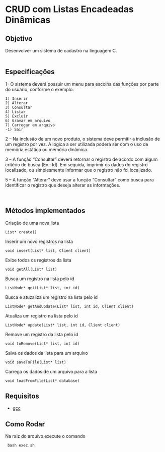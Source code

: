 # CRUD com Listas Encadeadas Dinâmicas
## Objetivo

Desenvolver um sistema de cadastro na linguagem C.
<br>
<br>

## Especificações

1- O sistema deverá possuir um menu para escolha das funções por parte do usuário, conforme o exemplo:

    1) Inserir
    2) Alterar
    3) Consultar
    4) Listar
    5) Excluir
    6) Gravar em arquivo
    7) Carregar em arquivo
    -1) Sair

2 – Na inclusão de um novo produto, o sistema deve permitir a inclusão de um registro por vez.
    A lógica a ser utilizada poderá ser com o uso de memória estática ou memória dinâmica.

3 – A função “Consultar” deverá retornar o registro de acordo com algum critério de busca (Ex.: Id). Em seguida, imprimir os dados do registro localizado, ou simplesmente informar que o registro não foi localizado.

5 – A função “Alterar” deve usar a função “Consultar” como busca para identificar o registro que deseja alterar as informações.

<br>

## Métodos implementados

Criação de uma nova lista 
```
List* create()
```

Inserir um novo registros na lista
```
void insert(List* list, Client client) 
```

Exibe todos os registros da lista
```
void getAll(List* list) 
```

Busca um registro na lista pelo id
```
ListNode* get(List* list, int id)

```

Busca e atuzaliza um registro na lista pelo id
```
ListNode* getAndUpdate(List* list, int id, Client client)
```

Atualiza um registro na lista pelo id
```
ListNode* update(List* list, int id, Client client)
```

Remove um registro da lista pelo id
```
void toRemove(List* list, int id)
```

Salva os dados da lista para um arquivo
```
void saveToFile(List* list)
```

Carrega os dados de um arquivo para a lista
```
void loadFromFile(List* database)
```
## Requisitos 

- [gcc](https://gcc.gnu.org/onlinedocs/)


## Como Rodar
Na raiz do arquivo execute o comando 

<code> bash exec.sh</code>